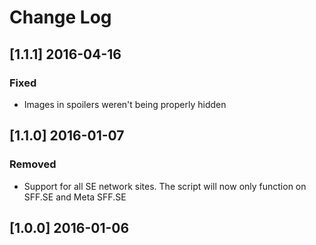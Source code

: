 # Change Log

## [1.1.1] 2016-04-16
### Fixed
 - Images in spoilers weren't being properly hidden

## [1.1.0] 2016-01-07
### Removed
 - Support for all SE network sites. The script will now only function on SFF.SE and Meta SFF.SE

## [1.0.0] 2016-01-06